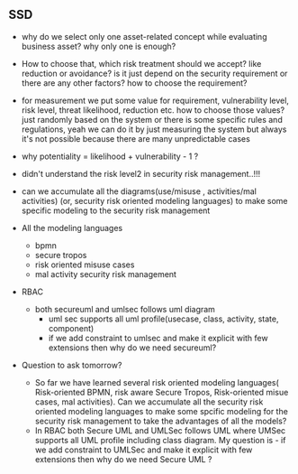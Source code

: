 ## SSD
 - why do we select only one asset-related concept while evaluating business asset? why only one is enough? 
 - How to choose that, which risk treatment should we accept? like reduction or avoidance? is it just depend on the security requirement or there are any other factors? how to choose the requirement?
 - for measurement we put some value for requirement, vulnerability level, risk level, threat likelihood, reduction etc. how to choose those values? just randomly based on the system or there is some specific rules and regulations, yeah we can do it by just measuring the system but always it's not possible because there are many unpredictable cases
 - why potentiality = likelihood + vulnerability - 1 ?
 - didn't understand the risk level2 in security risk management..!!!
  
 - can we accumulate all the diagrams(use/misuse , activities/mal activities) (or, security risk oriented modeling languages) to make some specific modeling to the security risk management


 - All the modeling languages
   - bpmn
   - secure tropos
   - risk oriented misuse cases
   - mal activity security risk management


- RBAC
  - both secureuml and umlsec follows uml diagram
    - uml sec supports all uml profile(usecase, class, activity, state, component)
    - if we add constraint to umlsec and make it explicit with few extensions then why do we need secureuml? 



 - Question to ask tomorrow? 
   - So far we have learned several risk oriented modeling languages( Risk-oriented BPMN, risk aware Secure Tropos, Risk-oriented misue cases, mal activities). Can we accumulate all the security risk oriented modeling languages to make some spcific modeling for the security risk management to take the advantages of all the models? 
   - In RBAC both Secure UML and UMLSec follows UML where UMSec supports all UML profile including class diagram. My question is -  if we add constraint to UMLSec and make it explicit with few extensions then why do we need  Secure UML ? 


